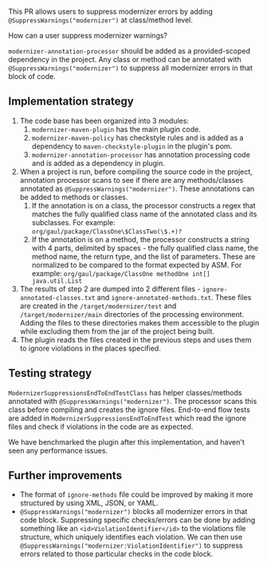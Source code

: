 This PR allows users to suppress modernizer errors by adding `@SuppressWarnings("modernizer")` at class/method level.

How can a user suppress modernizer warnings?

`modernizer-annotation-processor` should be added as a provided-scoped dependency in the project.
Any class or method can be annotated with `@SuppressWarnings("modernizer")` to suppress all modernizer errors
in that block of code.

## Implementation strategy

1. The code base has been organized into 3 modules:
   1. `modernizer-maven-plugin` has the main plugin code.
   2. `modernizer-maven-policy` has checkstyle rules and is added as a dependency to `maven-checkstyle-plugin`
   in the plugin's pom.
   3. `modernizer-annotation-processor` has annotation processing code and is added as a dependency in plugin.
2. When a project is run, before compiling the source code in the project, annotation processor scans to see if there are any
   methods/classes annotated as `@SuppressWarnings("modernizer")`. These annotations can be added to methods or classes.
   1. If the annotation is on a class, the processor constructs a regex that matches the fully qualified class name of the
   annotated class and its subclasses.
   For example: `org/gaul/package/ClassOne\$ClassTwo(\$.+)?`
   2. If the annotation is on a method, the processor constructs a string with 4 parts, delimited by spaces - the fully
   qualified class name, the method name, the return type, and the list of parameters. These are normalized to be compared to the format
   expected by ASM.
   For example: `org/gaul/package/ClassOne methodOne int[] java.util.List`
3. The results of step 2 are dumped into 2 different files - `ignore-annotated-classes.txt` and
   `ignore-annotated-methods.txt`. These files are created in the `/target/modernizer/test` and `/target/modernizer/main`
   directories of the processing environment. Adding the files to these directories makes them accessible to the plugin while excluding them
   from the jar of the project being built.
4. The plugin reads the files created in the previous steps and uses them to ignore violations in the places specified.

## Testing strategy

`ModernizerSuppressionsEndToEndTestClass` has helper classes/methods annotated with `@SuppressWarnings("modernizer")`.
The processor scans this class before compiling and creates the ignore files.
End-to-end flow tests are added in `ModernizerSuppressionsEndToEndTest` which read the ignore files and check if
violations in the code are as expected.

We have benchmarked the plugin after this implementation, and haven't seen any performance issues.

## Further improvements

 - The format of `ignore-methods` file could be improved by making it more structured by using XML, JSON, or YAML.
 - `@SuppressWarnings("modernizer")` blocks all modernizer errors in that code block. Suppressing specific checks/errors can
   be done by adding something like an `<id>ViolationIdentifier</id>` to the violations file structure, which uniquely
   identifies each violation. We can then use `@SuppressWarnings("modernizer:ViolationIdentifier")` to suppress errors
   related to those particular checks in the code block.
